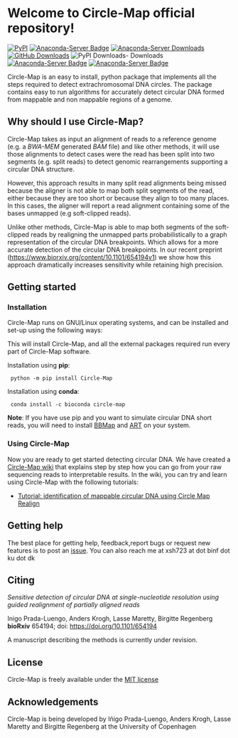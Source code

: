 # Welcome to Circle-Map official repository!
[![PyPI](https://img.shields.io/pypi/v/Circle-Map.svg)](https://pypi.python.org/pypi/Circle-Map)
[![Anaconda-Server Badge](https://anaconda.org/bioconda/circle-map/badges/version.svg)](https://anaconda.org/bioconda/circle-map)
[![Anaconda-Server Downloads](https://anaconda.org/bioconda/circle-map/badges/downloads.svg)](https://anaconda.org/bioconda/circle-map)
[![GitHub Downloads](https://img.shields.io/github/downloads/iprada/Circle-Map/total.svg?style=social&logo=github&label=Download)](https://github.com/iprada/Circle-Map/releases)
![PyPI Downloads- Downloads](https://img.shields.io/pypi/dm/Circle-Map.svg?label=PyPI)
[![Anaconda-Server Badge](https://anaconda.org/bioconda/circle-map/badges/latest_release_date.svg)](https://anaconda.org/bioconda/circle-map)
[![Anaconda-Server Badge](https://anaconda.org/bioconda/circle-map/badges/license.svg)](https://github.com/iprada/Circle-Map/blob/master/LICENSE)

Circle-Map is an easy to install, python package that implements all the steps required to detect extrachromosomal DNA circles. The package  contains easy to run algorithms for accurately detect circular DNA formed from mappable and non mappable regions of a genome.

    
## Why should I use Circle-Map?

Circle-Map takes as input an alignment of reads to a reference genome (e.g. a *BWA-MEM* generated *BAM* file) and like other methods, it will use those alignments to detect cases were the read has been split into two segments (e.g. split reads) to detect genomic rearrangements supporting a circular DNA structure.

However, this approach results in many split read alignments being missed because the aligner is not able to map both split segments of the read, either because they are too short or because they align to too many places. In this cases, the aligner will report a read alignment containing some of the bases unmapped (e.g soft-clipped reads). 

Unlike other methods, Circle-Map is able to map both segments of the soft-clipped reads by realigning the unmapped parts probabilistically to a graph representation of the circular DNA breakpoints. Which allows for a more accurate detection of the circular DNA breakpoints. In our recent preprint (https://www.biorxiv.org/content/10.1101/654194v1) we show how this approach dramatically increases sensitivity while retaining high precision.


## Getting started

### Installation

Circle-Map runs on GNU/Linux operating systems, and can be installed and set-up using the following ways:

This will install Circle-Map, and all the external packages required run every part of Circle-Map software.

Installation using **pip**:

     python -m pip install Circle-Map
     
Installation using **conda**:

     conda install -c bioconda circle-map
     
**Note**: If you have use pip and you want to simulate circular DNA short reads, you will need to install [BBMap](https://sourceforge.net/projects/bbmap/) and [ART](https://www.niehs.nih.gov/research/resources/software/biostatistics/art/index.cfm) on your system.

### Using Circle-Map

Now you are ready to get started detecting circular DNA. We have created a [Circle-Map wiki](https://github.com/iprada/Circle-Map/wiki) that explains step by step how you can go from your raw sequencing reads to interpretable results. In the wiki, you can try and learn using Circle-Map with the following tutorials:

   * [Tutorial: identification of mappable circular DNA using Circle Map Realign](https://github.com/iprada/Circle-Map/wiki/Tutorial:-Identification-of-circular-DNA-using-Circle-Map-Realign) 
    

## Getting help

The best place for getting help, feedback,report bugs or request new features is to post an [issue](https://github.com/iprada/Circle-Map/issues). You can also reach me at xsh723 at dot binf dot ku dot dk 
## Citing

*Sensitive detection of circular DNA at single-nucleotide resolution using guided realignment of partially aligned reads*

Inigo Prada-Luengo, Anders Krogh, Lasse Maretty, Birgitte Regenberg
**bioRxiv** 654194; doi: https://doi.org/10.1101/654194

A manuscript describing the methods is currently under revision.

## License

Circle-Map is freely available under the [MIT license](https://opensource.org/licenses/MIT)

## Acknowledgements

Circle-Map is being developed by Iñigo Prada-Luengo, Anders Krogh, Lasse Maretty and Birgitte Regenberg at the University of Copenhagen
